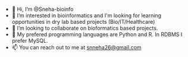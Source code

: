 - 👋 Hi, I’m @Sneha-bioinfo 
- 👀 I’m interested in bioinformatics and I'm looking for learning opportunities in dry lab based projects (Bio/IT/Healthcare)
- 💞️ I’m looking to  collaborate on bioformatics based projects.
- 💠 My prefered programming languages are Python and R. In RDBMS I prefer MySQL.
- 📫 You can reach out to me at snneha26@gmail.com 

<!---
Sneha-bioinfo/Sneha-bioinfo is a ✨ special ✨ repository because its `README.md` (this file) appears on your GitHub profile.
You can click the Preview link to take a look at your changes.
--->
